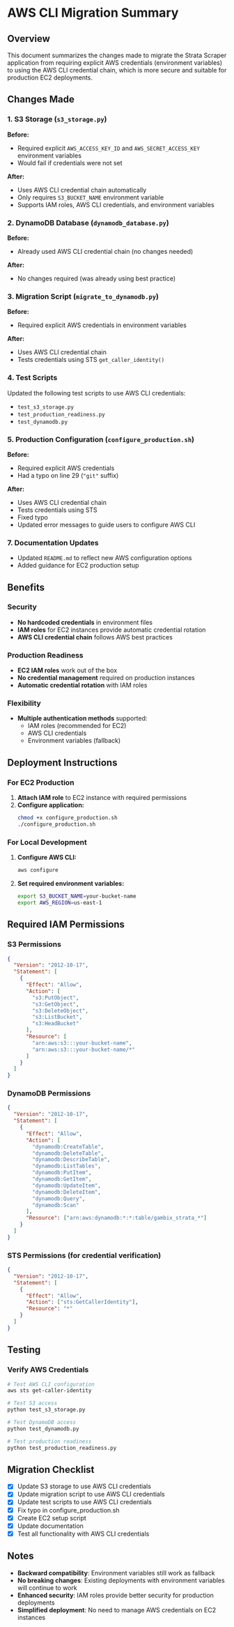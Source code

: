 # AWS CLI Migration Summary

## Overview

This document summarizes the changes made to migrate the Strata Scraper application from requiring explicit AWS credentials (environment variables) to using the AWS CLI credential chain, which is more secure and suitable for production EC2 deployments.

## Changes Made

### 1. S3 Storage (`s3_storage.py`)

**Before:**

- Required explicit `AWS_ACCESS_KEY_ID` and `AWS_SECRET_ACCESS_KEY` environment variables
- Would fail if credentials were not set

**After:**

- Uses AWS CLI credential chain automatically
- Only requires `S3_BUCKET_NAME` environment variable
- Supports IAM roles, AWS CLI credentials, and environment variables

### 2. DynamoDB Database (`dynamodb_database.py`)

**Before:**

- Already used AWS CLI credential chain (no changes needed)

**After:**

- No changes required (was already using best practice)

### 3. Migration Script (`migrate_to_dynamodb.py`)

**Before:**

- Required explicit AWS credentials in environment variables

**After:**

- Uses AWS CLI credential chain
- Tests credentials using STS `get_caller_identity()`

### 4. Test Scripts

Updated the following test scripts to use AWS CLI credentials:

- `test_s3_storage.py`
- `test_production_readiness.py`
- `test_dynamodb.py`

### 5. Production Configuration (`configure_production.sh`)

**Before:**

- Required explicit AWS credentials
- Had a typo on line 29 (`"git"` suffix)

**After:**

- Uses AWS CLI credential chain
- Tests credentials using STS
- Fixed typo
- Updated error messages to guide users to configure AWS CLI



### 7. Documentation Updates

- Updated `README.md` to reflect new AWS configuration options
- Added guidance for EC2 production setup

## Benefits

### Security

- **No hardcoded credentials** in environment files
- **IAM roles** for EC2 instances provide automatic credential rotation
- **AWS CLI credential chain** follows AWS best practices

### Production Readiness

- **EC2 IAM roles** work out of the box
- **No credential management** required on production instances
- **Automatic credential rotation** with IAM roles

### Flexibility

- **Multiple authentication methods** supported:
  - IAM roles (recommended for EC2)
  - AWS CLI credentials
  - Environment variables (fallback)

## Deployment Instructions

### For EC2 Production

1. **Attach IAM role** to EC2 instance with required permissions
2. **Configure application:**
   ```bash
   chmod +x configure_production.sh
   ./configure_production.sh
   ```

### For Local Development

1. **Configure AWS CLI:**
   ```bash
   aws configure
   ```
2. **Set required environment variables:**
   ```bash
   export S3_BUCKET_NAME=your-bucket-name
   export AWS_REGION=us-east-1
   ```

## Required IAM Permissions

### S3 Permissions

```json
{
  "Version": "2012-10-17",
  "Statement": [
    {
      "Effect": "Allow",
      "Action": [
        "s3:PutObject",
        "s3:GetObject",
        "s3:DeleteObject",
        "s3:ListBucket",
        "s3:HeadBucket"
      ],
      "Resource": [
        "arn:aws:s3:::your-bucket-name",
        "arn:aws:s3:::your-bucket-name/*"
      ]
    }
  ]
}
```

### DynamoDB Permissions

```json
{
  "Version": "2012-10-17",
  "Statement": [
    {
      "Effect": "Allow",
      "Action": [
        "dynamodb:CreateTable",
        "dynamodb:DeleteTable",
        "dynamodb:DescribeTable",
        "dynamodb:ListTables",
        "dynamodb:PutItem",
        "dynamodb:GetItem",
        "dynamodb:UpdateItem",
        "dynamodb:DeleteItem",
        "dynamodb:Query",
        "dynamodb:Scan"
      ],
      "Resource": ["arn:aws:dynamodb:*:*:table/gambix_strata_*"]
    }
  ]
}
```

### STS Permissions (for credential verification)

```json
{
  "Version": "2012-10-17",
  "Statement": [
    {
      "Effect": "Allow",
      "Action": ["sts:GetCallerIdentity"],
      "Resource": "*"
    }
  ]
}
```

## Testing

### Verify AWS Credentials

```bash
# Test AWS CLI configuration
aws sts get-caller-identity

# Test S3 access
python test_s3_storage.py

# Test DynamoDB access
python test_dynamodb.py

# Test production readiness
python test_production_readiness.py
```

## Migration Checklist

- [x] Update S3 storage to use AWS CLI credentials
- [x] Update migration script to use AWS CLI credentials
- [x] Update test scripts to use AWS CLI credentials
- [x] Fix typo in configure_production.sh
- [x] Create EC2 setup script
- [x] Update documentation
- [x] Test all functionality with AWS CLI credentials

## Notes

- **Backward compatibility**: Environment variables still work as fallback
- **No breaking changes**: Existing deployments with environment variables will continue to work
- **Enhanced security**: IAM roles provide better security for production deployments
- **Simplified deployment**: No need to manage AWS credentials on EC2 instances
